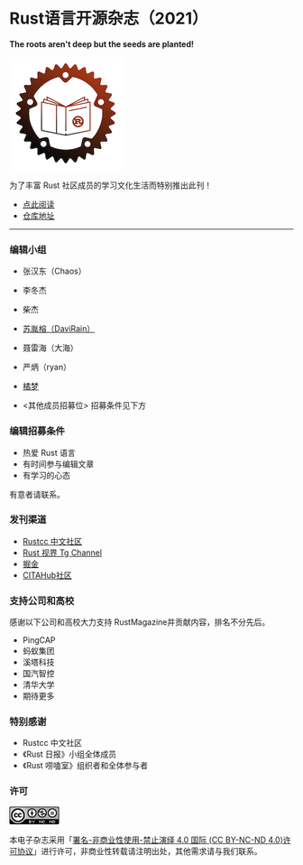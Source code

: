 # Rust语言开源杂志（2021）

**The roots aren't deep but the seeds are planted!**

![logo](./image/rust_magazine3.png)

为了丰富 Rust 社区成员的学习文化生活而特别推出此刊！

- [点此阅读](https://rustmagazine.github.io/rust_magazine_2021/)
- [仓库地址](https://github.com/RustMagazine/rust_magazine_2021)


---

### 编辑小组

- 张汉东（Chaos）
- 李冬杰
- 柴杰
- [苏胤榕（DaviRain）](https://github.com/DaviRain-Su)
- 聂雷海（大海）
- 严炳（ryan）
- [橘梦](https://github.com/wangshengfei/)


- <其他成员招募位> 招募条件见下方

### 编辑招募条件

- 热爱 Rust 语言
- 有时间参与编辑文章
- 有学习的心态

有意者请联系。

### 发刊渠道

- [Rustcc 中文社区](https://rustcc.cn)
- [Rust 视界 Tg Channel](https://t.me/rust_daily_news)
- [掘金](https://juejin.cn/user/123560414944158)
- [CITAHub社区](https://talk.citahub.com)

### 支持公司和高校

感谢以下公司和高校大力支持 RustMagazine并贡献内容，排名不分先后。

- PingCAP
- 蚂蚁集团
- 溪塔科技
- 国汽智控
- 清华大学
- 期待更多

### 特别感谢

- Rustcc 中文社区
- 《Rust 日报》小组全体成员
- 《Rust 唠嗑室》组织者和全体参与者


### 许可

![cc](./image/cc.png)

本电子杂志采用「[署名-非商业性使用-禁止演绎 4.0 国际 (CC BY-NC-ND 4.0)许可协议](https://creativecommons.org/licenses/by-nc-nd/4.0/deed.zh-Hans)」进行许可，非商业性转载请注明出处，其他需求请与我们联系。